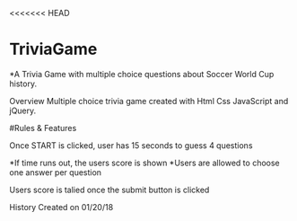 <<<<<<< HEAD
# TriviaGame

 *A Trivia Game with multiple choice questions about Soccer World Cup history.

Overview
Multiple choice trivia game created with Html Css JavaScript and jQuery.

#Rules & Features

Once START is clicked, user has 15 seconds to guess 4 questions

*If time runs out, the users score is shown
*Users are allowed to choose one answer per question

Users score is talied once the submit button is clicked

History
Created on 01/20/18